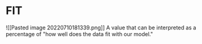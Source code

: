 # FIT

![[Pasted image 20220710181339.png]]
A value that can be interpreted as a percentage of "how well does the data fit with our model."